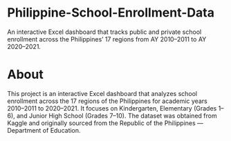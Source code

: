 # Philippine-School-Enrollment-Data
An interactive Excel dashboard that tracks public and private school enrollment across the Philippines’ 17 regions from AY 2010–2011 to AY 2020–2021.

# About
This project is an interactive Excel dashboard that analyzes school enrollment across the 17 regions of the Philippines for academic years 2010–2011 to 2020–2021. It focuses on Kindergarten, Elementary (Grades 1–6), and Junior High School (Grades 7–10). The dataset was obtained from Kaggle and originally sourced from the Republic of the Philippines — Department of Education.
